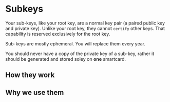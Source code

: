 # Subkeys

Your sub-keys, like your root key, are a normal key pair (a paired public key and private key). Unlike your root key, they cannot `certify` other keys. That capability is reserved exclusively for the root key.

Sub-keys are mostly ephemeral. You will replace them every year.

You should never have a copy of the private key of a sub-key, rather it should be generated and stored soley on **one** smartcard.

## How they work



## Why we use them

